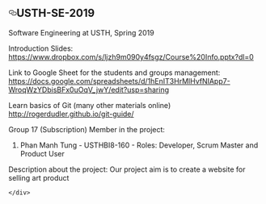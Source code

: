   <div id="readme" class="Box-body readme blob instapaper_body js-code-block-container">
    <article class="markdown-body entry-content p-3 p-md-6" itemprop="text"><h1><a id="user-content-usth-se-2019" class="anchor" aria-hidden="true" href="#usth-se-2019"><svg class="octicon octicon-link" viewBox="0 0 16 16" version="1.1" width="16" height="16" aria-hidden="true"><path fill-rule="evenodd" d="M4 9h1v1H4c-1.5 0-3-1.69-3-3.5S2.55 3 4 3h4c1.45 0 3 1.69 3 3.5 0 1.41-.91 2.72-2 3.25V8.59c.58-.45 1-1.27 1-2.09C10 5.22 8.98 4 8 4H4c-.98 0-2 1.22-2 2.5S3 9 4 9zm9-3h-1v1h1c1 0 2 1.22 2 2.5S13.98 12 13 12H9c-.98 0-2-1.22-2-2.5 0-.83.42-1.64 1-2.09V6.25c-1.09.53-2 1.84-2 3.25C6 11.31 7.55 13 9 13h4c1.45 0 3-1.69 3-3.5S14.5 6 13 6z"></path></svg></a>USTH-SE-2019</h1>
<p>Software Engineering at USTH, Spring 2019</p>
<p>Introduction Slides:
<a href="https://www.dropbox.com/s/ljzh9m090y4fsgz/Course%20Info.pptx?dl=0" rel="nofollow">https://www.dropbox.com/s/ljzh9m090y4fsgz/Course%20Info.pptx?dl=0</a></p>
<p>Link to Google Sheet for the students and groups management:
<a href="https://docs.google.com/spreadsheets/d/1hEnIT3HrMlHvfNIApp7-WroqWzYDbisBFx0uOqV_jwY/edit?usp=sharing" rel="nofollow">https://docs.google.com/spreadsheets/d/1hEnIT3HrMlHvfNIApp7-WroqWzYDbisBFx0uOqV_jwY/edit?usp=sharing</a></p>
<p>Learn basics of Git (many other materials online)
<a href="http://rogerdudler.github.io/git-guide/" rel="nofollow">http://rogerdudler.github.io/git-guide/</a></p>
<p>Group 17 (Subscription)
Member in the project:</p>
<ol>
<li>Phan Manh Tung - USTHBI8-160 - Roles: Developer, Scrum Master and Product User</li>
</ol>
<p>Description about the project: Our project aim is to create a website for selling art product</p>
</article>
  </div>

    </div>
